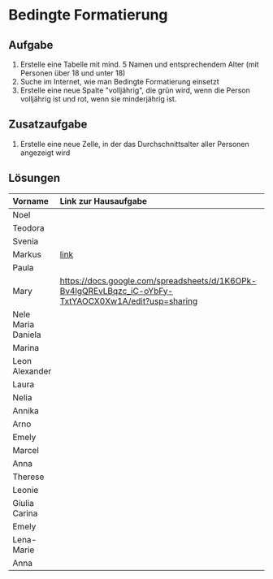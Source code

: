 # Bedingte Formatierung

## Aufgabe
1. Erstelle eine Tabelle mit mind. 5 Namen und entsprechendem Alter (mit Personen über 18 und unter 18)
2. Suche im Internet, wie man Bedingte Formatierung einsetzt
3. Erstelle eine neue Spalte "volljährig", die grün wird, wenn die Person volljährig ist und rot, wenn sie minderjährig ist.

## Zusatzaufgabe
1. Erstelle eine neue Zelle, in der das Durchschnittsalter aller Personen angezeigt wird

## Lösungen

| Vorname            | Link zur Hausaufgabe |
|:------------------ |:---- |
| Noel               |      |
| Teodora            |      |
| Svenia             |      |
| Markus             | [link](https://docs.google.com/spreadsheets/d/11JugE2-0XcoGLZ1D8f8ZgL5S1a9O9IOzITUwFBRxcgw/edit)    |
| Paula              |      |
| Mary               |https://docs.google.com/spreadsheets/d/1K6OPk-Bv4lgQREvLBqzc_iC-oYbFy-TxtYAOCX0Xw1A/edit?usp=sharing
| Nele Maria Daniela |      |
| Marina             |      |
| Leon Alexander     |      |
| Laura              |      |
| Nelia              |      |
| Annika             |      |
| Arno               |      |
| Emely              |      |
| Marcel             |      |
| Anna               |      |
| Therese            |      |
| Leonie             |      |
| Giulia Carina      |      |
| Emely              |      |
| Lena-Marie         |      |
| Anna               |      |
